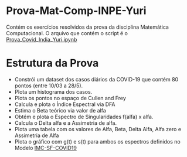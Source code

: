 # Prova-Mat-Comp-INPE-Yuri
Contém os exercícios resolvidos da prova da disciplina Matemática Computacional. O arquivo que contém o script é o <a href="https://github.com/YuriDomaradzki/Prova-Mat-Comp-INPE-Yuri/blob/master/Prova_Covid_India_Yuri.ipynb">Prova_Covid_India_Yuri.ipynb</a>

<h1>Estrutura da Prova</h1>
<ul>
    <li>Constrói um dataset dos casos diários da COVID-19 que contém 80 pontos (entre 10/03 a 28/5).</li>
    <li>Plota um histograma dos casos.</li>
    <li>Plota os pontos no espaço de Cullen and Frey </li>
    <li>Calcula e plota o Índice Espectral via DFA</li>
    <li>Estima o Beta teórico via valor de alfa</li>
    <li>Obtém e plota o Espectro de Singularidades f(alfa) x alfa. </li>
    <li>Calcula o Delta alfa e a Assimetria de alfa. </li>
    <li>Plota uma tabela com os valores de Alfa, Beta, Delta Alfa, Alfa zero e Assimetria de Alfa</li>
    <li>Plota o gráfico com g(t) e s(t) para ambos os espectros definidos no Modelo <a href="https://github.com/YuriDomaradzki/Prova-Mat-Comp-INPE-Yuri/blob/master/Prova-CAP238-2020-modelo-atualizado.pdf">IMC-SF-COVID19</a></li>
  </ul>
